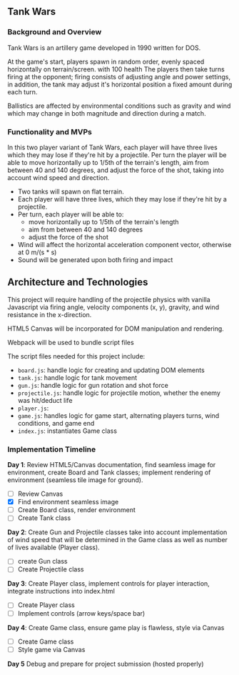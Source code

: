 ## Tank Wars
### Background and Overview

Tank Wars is an artillery game developed in 1990 written for DOS.

At the game's start, players spawn in random order, evenly spaced horizontally on terrain/screen. with 100 health The players then take turns firing at the opponent; firing consists of adjusting angle and power settings, in addition, the tank may adjust it's horizontal position a fixed amount during each turn.

Ballistics are affected by environmental conditions such as gravity and wind which may change in both magnitude and direction during a match.

### Functionality and MVPs

In this two player variant of Tank Wars, each player will have three lives which they may lose if they're hit by a projectile. Per turn the player will be able to move horizontally up to 1/5th of the terrain's length, aim from between 40 and 140 degrees, and adjust the force of the shot, taking into account wind speed and direction.


 * Two tanks will spawn on flat terrain.
 * Each player will have three lives, which they may lose if they're hit by a projectile.
 * Per turn, each player will be able to:
     * move horizontally up to 1/5th of the terrain's length
     * aim from between 40 and 140 degrees
     * adjust the force of the shot
 * Wind will affect the horizontal acceleration component vector, otherwise at 0 m/(s * s)
 * Sound will be generated upon both firing and impact


 ## Architecture and Technologies

 This project will require handling of the projectile physics with vanilla Javascript via firing angle, velocity components (x, y), gravity, and wind resistance in the x-direction.

 HTML5 Canvas will be incorporated for DOM manipulation and rendering.

 Webpack will be used to bundle script files

 The script files needed for this project include:

 * `board.js`: handle logic for creating and updating DOM elements
 * `tank.js`: handle logic for tank movement
 * `gun.js`: handle logic for gun rotation and shot force
 * `projectile.js`: handle logic for projectile motion, whether the enemy was hit/deduct life
 * `player.js`:
 * `game.js`: handles logic for game start, alternating players turns, wind conditions, and game end  
 * `index.js`: instantiates Game class


 ### Implementation Timeline
**Day 1**: Review HTML5/Canvas documentation, find seamless image for environment, create Board and Tank classes; implement rendering of environment (seamless tile image for ground).

- [ ] Review Canvas
- [x] Find environment seamless image
- [ ] Create Board class, render environment
- [ ] Create Tank class

**Day 2**: Create Gun and Projectile classes take into account implementation of wind speed that will be determined in the Game class as well as number of lives available (Player class).

- [ ] create Gun class
- [ ] Create Projectile class

**Day 3**: Create Player class, implement controls for player interaction, integrate instructions into index.html

- [ ] Create Player class
- [ ] Implement controls (arrow keys/space bar)

**Day 4**: Create Game class, ensure game play is flawless, style via Canvas

- [ ] Create Game class
- [ ] Style game via Canvas

**Day 5** Debug and prepare for project submission (hosted properly)
